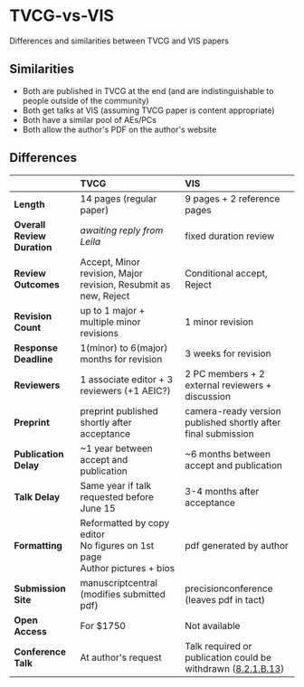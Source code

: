 # TVCG-vs-VIS
Differences and similarities between TVCG and VIS papers

## Similarities
 * Both are published in TVCG at the end (and are indistinguishable to people outside of the community)
 * Both get talks at VIS (assuming TVCG paper is content appropriate)
 * Both have a similar pool of AEs/PCs
 * Both allow the author's PDF on the author's website

## Differences
|                            |TVCG                                                  |VIS                                                           |
|:---------------------------|:-----------------------------------------------------|:-------------------------------------------------------------|
|**Length**                  |14 pages (regular paper)                              |9 pages + 2 reference pages                                   |
|**Overall Review Duration** |*awaiting reply from Leila*                           |fixed duration review                                         |
|**Review Outcomes**          |Accept, Minor revision, Major revision, Resubmit as new, Reject |Conditional accept, Reject                                         |
|**Revision Count**          |up to 1 major + multiple minor revisions              |1 minor revision                                              |
|**Response Deadline**       |1(minor) to 6(major) months for revision              |3 weeks for revision                                          |
|**Reviewers**               |1 associate editor + 3 reviewers (+1 AEIC?)           |2 PC members + 2 external reviewers + discussion              |
|**Preprint**                |preprint published shortly after acceptance           |camera-ready version published shortly after final submission |
|**Publication Delay**       |~1 year between accept and publication                |~6 months between accept and publication                      |
|**Talk Delay**              |Same year if talk requested before June 15            |3-4 months after acceptance                                  |
|**Formatting**              |Reformatted by copy editor<br> No figures on 1st page<br> Author pictures + bios |pdf generated by author              |
|**Submission Site**         |manuscriptcentral (modifies submitted pdf)            |precisionconference (leaves pdf in tact)                      |
|**Open Access**             |For $1750                                             |Not available                                                 |
|**Conference Talk**         |At author's request                                   |Talk required or publication could be withdrawn ([8.2.1.B.13](https://www.ieee.org/documents/opsmanual.pdf))             |
